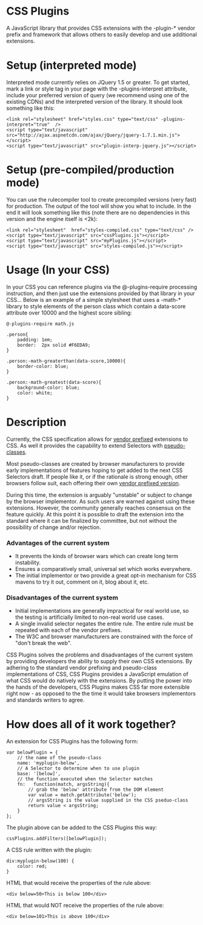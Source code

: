 CSS Plugins
=========
A JavaScript library that provides CSS extensions with the -plugin-* vendor prefix and framework that allows others to easily develop and use additional extensions.

Setup (interpreted mode)
========================
Interpreted mode currently relies on JQuery 1.5 or greater.  To get started, mark a link or style tag in your page with the -plugins-interpret attribute, include your preferred 
version of query (we recommend using one of the existing CDNs) and the interpreted version of the library.  It should look something like this:

	<link rel="stylesheet" href="styles.css" type="text/css" -plugins-interpret="true"  />
	<script type="text/javascript" src="http://ajax.aspnetcdn.com/ajax/jQuery/jquery-1.7.1.min.js"></script>	
	<script type="text/javascript" src="plugin-interp-jquery.js"></script>
	

Setup (pre-compiled/production mode)
====================================
You can use the rulecompiler tool to create precompiled versions (very fast) for production.  The output of the tool will show you what to include.
In the end it will look something like this (note there are no dependencies in this version and the engine itself is <2k):

	<link rel="stylesheet"  href="styles-compiled.css" type="text/css" />
	<script type="text/javascript" src="cssPlugins.js"></script>
	<script type="text/javascript" src="myPlugins.js"></script>
	<script type="text/javascript" src="styles-compiled.js"></script>

Usage (In your CSS)
===================
In your CSS you can reference plugins via the @-plugins-require processing instruction, and then just use the extensions provided by that 
library in your CSS... Below is an example of a simple stylesheet that uses a -math-* library to style elements of the person class 
which contain a data-score attribute over 10000 and the highest score sibling:

	@-plugins-require math.js

	.person{
		padding: 1em;
		border:  2px solid #F6EDA9;
	}

	.person:-math-greaterthan(data-score,10000){  
		border-color: blue;
	}

	.person:-math-greatest(data-score){
		background-color: blue;
		color: white;
	}




	
Description
===========
Currently, the CSS specification allows for [vendor prefixed](http://www.w3.org/TR/CSS2/syndata.html#vendor-keywords) extensions
to CSS. As well it provides the capability to extend Selectors with [pseudo-classes](http://www.w3.org/TR/CSS2/selector.html#pseudo-class-selectors).  

Most pseudo-classes are created by browser manufacturers to provide early implementations of features hoping to get added to the next CSS Selectors draft. If people like it, or if the rationale is strong enough, other browsers follow suit, each offering their own [vendor prefixed version](http://www.w3.org/TR/CSS21/syndata.html#vendor-keyword-history).

During this time, the extension is arguably "unstable" or subject to change by the browser implementor. As such users are warned against using these extensions. However, the community generally reaches consensus on the feature quickly. At this point it is possible to draft the extension into the standard where it can be finalized by committee, but not without the possibility of change and/or rejection.

### Advantages of the current system
* It prevents the kinds of browser wars which can create long term instability.
* Ensures a comparatively small, universal set which works everywhere.
* The initial implementor or two provide a great opt-in mechanism for CSS mavens to try it out, comment on it, blog about it, etc.

### Disadvantages of the current system
* Initial implementations are generally impractical for real world use, so the testing is artificially limited to non-real world use cases.
* A single invalid selector negates the entire rule. The entire rule must be repeated with each of the vendor prefixes.
* The W3C and browser manufacturers are constrained with the force of "don't break the web".

CSS Plugins solves the problems and disadvantages of the current system by providing developers the ability to supply their own CSS extensions. By adhering to the standard vendor prefixing and pseudo-class implementations of CSS, CSS Plugins provides a JavaScript emulation of what CSS would do natively with the extensions. By putting the power into the hands of the developers, CSS Plugins makes CSS far more extensible right now - as opposed to the the time it would take browsers implementors and standards writers to agree.

How does all of it work together?
============================================

An extension for CSS Plugins has the following form:

	var belowPlugin = {
		// the name of the pseudo-class  
		name: 'myplugin-below', 
		// A Selector to determine when to use plugin
		base: '[below]',
		// the function executed when the Selector matches 
		fn:   function(match, argsString){
			// grab the 'below' attribute from the DOM element
			var value = match.getAttribute('below');
			// argsString is the value supplied in the CSS pseduo-class
			return value < argsString;
		}
	};
	
The plugin above can be added to the CSS Plugins this way:

	cssPlugins.addFilters([belowPlugin]);
	
A CSS rule written with the plugin:

	div:myplugin-below(100) {
		color: red;
	}

HTML that would receive the properties of the rule above:

	<div below=50>This is below 100</div>

HTML that would NOT receive the properties of the rule above:

	<div below=101>This is above 100</div>